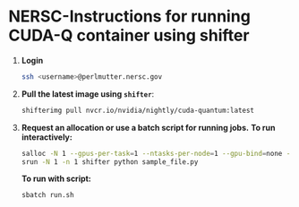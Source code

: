 # NERSC-Instructions for running CUDA-Q container using shifter

1. **Login**
   ```bash
   ssh <username>@perlmutter.nersc.gov
   ```

2. **Pull the latest image using `shifter`**:
   ```bash
   shifterimg pull nvcr.io/nvidia/nightly/cuda-quantum:latest
   ```

3. **Request an allocation or use a batch script for running jobs.**
   **To run interactively:**
   ```bash
   salloc -N 1 --gpus-per-task=1 --ntasks-per-node=1 --gpu-bind=none -t 30 --qos=interactive -A <ACCOUNT> -C gpu --image=docker:nvcr.io/nvidia/nightly/cuda-quantum:latest --module=cuda-mpich
   srun -N 1 -n 1 shifter python sample_file.py
   ```
   
   **To run with script:**
   ```bash
   sbatch run.sh
   ```
